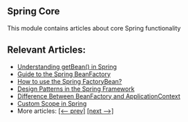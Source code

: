 ## Spring Core

This module contains articles about core Spring functionality

## Relevant Articles:

- [Understanding getBean() in Spring](https://www.baeldung.com/spring-getbean)
- [Guide to the Spring BeanFactory](https://www.baeldung.com/spring-beanfactory)
- [How to use the Spring FactoryBean?](https://www.baeldung.com/spring-factorybean)
- [Design Patterns in the Spring Framework](https://www.baeldung.com/spring-framework-design-patterns)
- [Difference Between BeanFactory and ApplicationContext](https://www.baeldung.com/spring-beanfactory-vs-applicationcontext)
- [Custom Scope in Spring](http://www.baeldung.com/spring-custom-scope)
- More articles: [[<-- prev]](/spring-core-2) [[next -->]](/spring-core-4)
